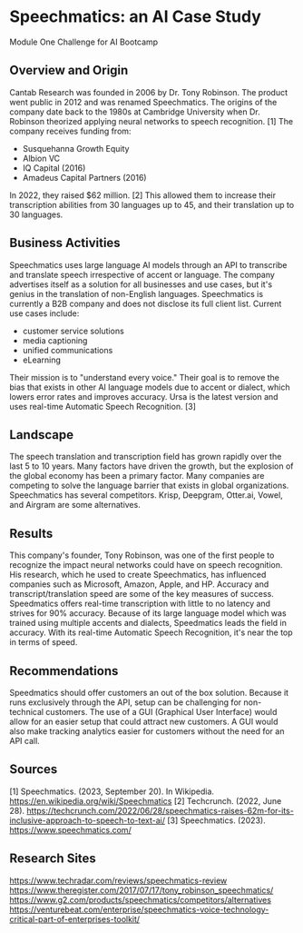# Speechmatics: an AI Case Study
Module One Challenge for AI Bootcamp
## Overview and Origin
Cantab Research was founded in 2006 by Dr. Tony Robinson.
The product went public in 2012 and was renamed Speechmatics.
The origins of the company date back to the 1980s at Cambridge University when Dr. Robinson theorized applying neural networks to speech recognition. [1]
The company receives funding from:
* Susquehanna Growth Equity  
* Albion VC  
* IQ Capital (2016) 
* Amadeus Capital Partners (2016) 

In 2022, they raised $62 million. [2] This allowed them to increase their transcription abilities from 30 languages up to 45, and their translation up to 30 languages.
## Business Activities
Speechmatics uses large language AI models through an API to transcribe and translate speech irrespective of accent or language.
The company advertises itself as a solution for all businesses and use cases, but it's genius in the translation of non-English languages. 
Speechmatics is currently a B2B company and does not disclose its full client list.
Current use cases include:
* customer service solutions
* media captioning
* unified communications
* eLearning

Their mission is to "understand every voice."
Their goal is to remove the bias that exists in other AI language models due to accent or dialect, which lowers error rates and improves accuracy.
Ursa is the latest version and uses real-time Automatic Speech Recognition. [3]
## Landscape
The speech translation and transcription field has grown rapidly over the last 5 to 10 years. Many factors have driven the growth, but the explosion of the global economy has been a primary factor. Many companies are competing to solve the language barrier that exists in global organizations.
Speechmatics has several competitors. Krisp, Deepgram, Otter.ai, Vowel, and Airgram are some alternatives.
## Results
This company's founder, Tony Robinson, was one of the first people to recognize the impact neural networks could have on speech recognition. His research, which he used to create Speechmatics, has influenced companies such as Microsoft, Amazon, Apple, and HP.
Accuracy and transcript/translation speed are some of the key measures of success. Speedmatics offers real-time transcription with little to no latency and strives for 90% accuracy.
Because of its large language model which was trained using multiple accents and dialects, Speedmatics leads the field in accuracy. With its real-time Automatic Speech Recognition, it's near the top in terms of speed.
## Recommendations
Speedmatics should offer customers an out of the box solution. Because it runs exclusively through the API, setup can be challenging for non-technical customers. The use of a GUI (Graphical User Interface) would allow for an easier setup that could attract new customers. A GUI would also make tracking analytics easier for customers without the need for an API call.  
## Sources
[1] Speechmatics. (2023, September 20). In Wikipedia. https://en.wikipedia.org/wiki/Speechmatics
[2] Techcrunch. (2022, June 28). https://techcrunch.com/2022/06/28/speechmatics-raises-62m-for-its-inclusive-approach-to-speech-to-text-ai/
[3] Speechmatics. (2023). https://www.speechmatics.com/
## Research Sites
https://www.techradar.com/reviews/speechmatics-review
https://www.theregister.com/2017/07/17/tony_robinson_speechmatics/
https://www.g2.com/products/speechmatics/competitors/alternatives
https://venturebeat.com/enterprise/speechmatics-voice-technology-critical-part-of-enterprises-toolkit/













